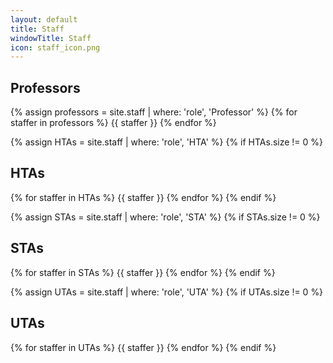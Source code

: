 ```yaml
---
layout: default
title: Staff
windowTitle: Staff
icon: staff_icon.png
---
```


<!-- # {{ page.title }} -->

## Professors

{% assign professors = site.staff | where: 'role', 'Professor' %}
{% for staffer in professors %}
{{ staffer }}
{% endfor %}

{% assign HTAs = site.staff | where: 'role', 'HTA' %}
{% if HTAs.size != 0 %}
## HTAs

{% for staffer in HTAs %}
{{ staffer }}
{% endfor %}
{% endif %}

{% assign STAs = site.staff | where: 'role', 'STA' %}
{% if STAs.size != 0 %}
## STAs

{% for staffer in STAs %}
{{ staffer }}
{% endfor %}
{% endif %}

{% assign UTAs = site.staff | where: 'role', 'UTA' %}
{% if UTAs.size != 0 %}
## UTAs
<div class="uta-container">
  {% for staffer in UTAs %}
  {{ staffer }}
  {% endfor %}
  {% endif %}
</div>
